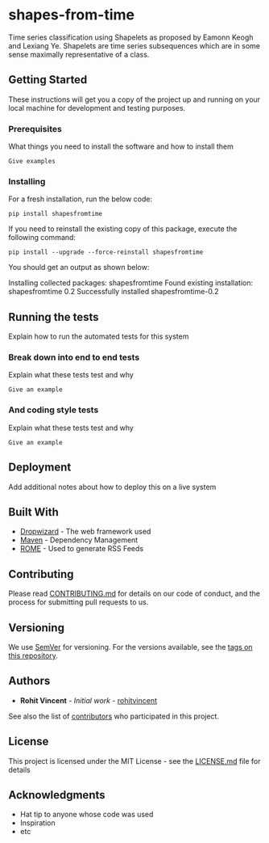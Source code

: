 # shapes-from-time

Time series classification using Shapelets as proposed by Eamonn Keogh and Lexiang Ye. Shapelets are time series subsequences which are in some sense maximally representative of a class. 

## Getting Started

These instructions will get you a copy of the project up and running on your local machine for development and testing purposes. 

### Prerequisites

What things you need to install the software and how to install them

```
Give examples
```

### Installing

For a fresh installation, run the below code:

```
pip install shapesfromtime
```

If you need to reinstall the existing copy of this package, execute the following command:

```
pip install --upgrade --force-reinstall shapesfromtime
```
You should get an output as shown below:

Installing collected packages: shapesfromtime
  Found existing installation: shapesfromtime 0.2
Successfully installed shapesfromtime-0.2

## Running the tests

Explain how to run the automated tests for this system

### Break down into end to end tests

Explain what these tests test and why

```
Give an example
```

### And coding style tests

Explain what these tests test and why

```
Give an example
```

## Deployment

Add additional notes about how to deploy this on a live system

## Built With

* [Dropwizard](http://www.dropwizard.io/1.0.2/docs/) - The web framework used
* [Maven](https://maven.apache.org/) - Dependency Management
* [ROME](https://rometools.github.io/rome/) - Used to generate RSS Feeds

## Contributing

Please read [CONTRIBUTING.md](https://gist.github.com/PurpleBooth/b24679402957c63ec426) for details on our code of conduct, and the process for submitting pull requests to us.

## Versioning

We use [SemVer](http://semver.org/) for versioning. For the versions available, see the [tags on this repository](https://github.com/your/project/tags). 

## Authors

* **Rohit Vincent** - *Initial work* - [rohitvincent](https://github.com/rohitvincent)

See also the list of [contributors](https://github.com/your/project/contributors) who participated in this project.

## License

This project is licensed under the MIT License - see the [LICENSE.md](LICENSE.md) file for details

## Acknowledgments

* Hat tip to anyone whose code was used
* Inspiration
* etc
